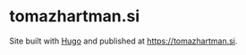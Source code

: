 # tomazhartman.si

Site built with [Hugo](https://gohugo.io/) and published at https://tomazhartman.si.
